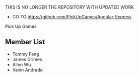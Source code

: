 THIS IS NO LONGER THE REPOSITORY WITH UPDATED WORK
* GO TO https://github.com/PickUpGames/Angular-Express


Pick Up Games

Member List
-----------
* Tommy Fang
* James Grimes
* Allen Wu
* Kevin Andrade
